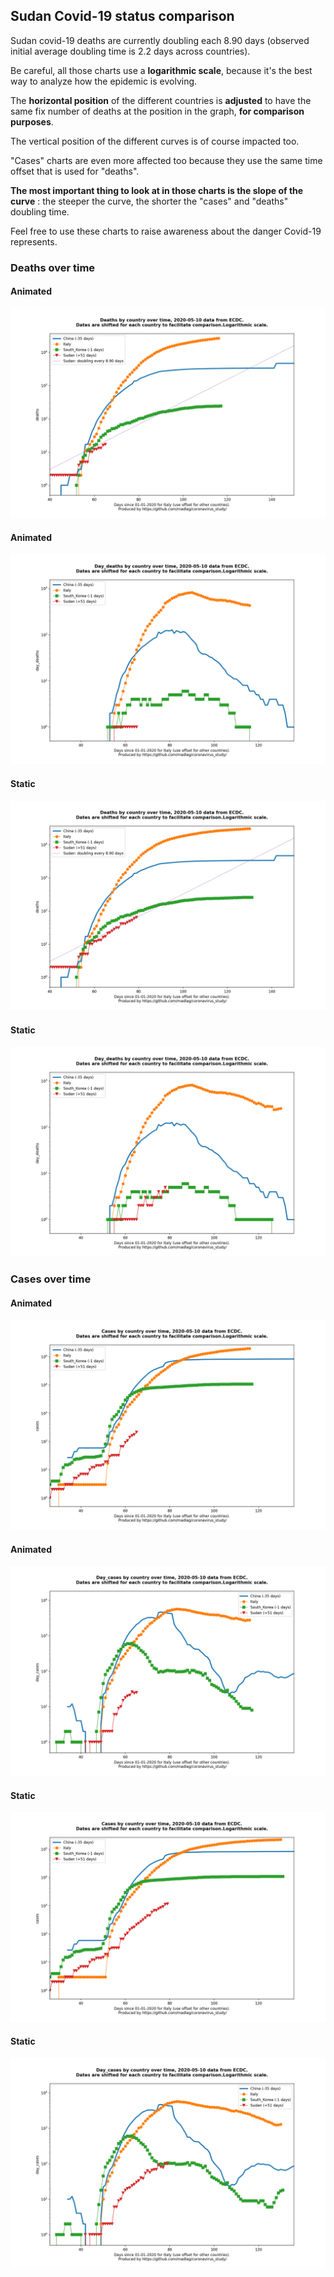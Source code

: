 ## Sudan Covid-19 status comparison 

Sudan covid-19 deaths are currently doubling each 8.90 days (observed initial average doubling time is 2.2 days across countries).



Be careful, all those charts use a **logarithmic scale**, because it's the best way to analyze how the epidemic is evolving.
 
The **horizontal position** of the different countries is **adjusted** to have the same fix number of deaths at the position in the graph, **for comparison purposes**.

The vertical position of the different curves is of course impacted too.

"Cases" charts are even more affected too because they use the same time offset that is used for "deaths".

**The most important thing to look at in those charts is the slope of the curve** : the steeper the curve, the shorter the "cases" and "deaths" doubling time.

Feel free to use these charts to raise awareness about the danger Covid-19 represents. 


 
### Deaths over time
 
#### Animated
![Sudan covid-19 deaths animated chart](https://raw.githubusercontent.com/madlag/coronavirus_study/master/notebooks/graphs/2020-05-10/countries/Sudan/2020-05-10_Sudan_deaths.gif "Sudan covid-19 deaths animated chart")   
 
#### Animated
![Sudan covid-19 daily deaths animated chart](https://raw.githubusercontent.com/madlag/coronavirus_study/master/notebooks/graphs/2020-05-10/countries/Sudan/2020-05-10_Sudan_day_deaths.gif "Sudan covid-19 day_deaths animated chart")   
 
#### Static
![Sudan covid-19 deaths static chart](https://raw.githubusercontent.com/madlag/coronavirus_study/master/notebooks/graphs/2020-05-10/countries/Sudan/2020-05-10_Sudan_deaths.png "Sudan covid-19 deaths static chart")   
 
#### Static
![Sudan covid-19 daily deaths static chart](https://raw.githubusercontent.com/madlag/coronavirus_study/master/notebooks/graphs/2020-05-10/countries/Sudan/2020-05-10_Sudan_day_deaths.png "Sudan covid-19 day_deaths static chart")   

 
### Cases over time
 
#### Animated
![Sudan covid-19 cases animated chart](https://raw.githubusercontent.com/madlag/coronavirus_study/master/notebooks/graphs/2020-05-10/countries/Sudan/2020-05-10_Sudan_cases.gif "Sudan covid-19 cases animated chart")   
 
#### Animated
![Sudan covid-19 daily cases animated chart](https://raw.githubusercontent.com/madlag/coronavirus_study/master/notebooks/graphs/2020-05-10/countries/Sudan/2020-05-10_Sudan_day_cases.gif "Sudan covid-19 day_cases animated chart")   
 
#### Static
![Sudan covid-19 cases static chart](https://raw.githubusercontent.com/madlag/coronavirus_study/master/notebooks/graphs/2020-05-10/countries/Sudan/2020-05-10_Sudan_cases.png "Sudan covid-19 cases static chart")   
 
#### Static
![Sudan covid-19 daily cases static chart](https://raw.githubusercontent.com/madlag/coronavirus_study/master/notebooks/graphs/2020-05-10/countries/Sudan/2020-05-10_Sudan_day_cases.png "Sudan covid-19 day_cases static chart")   

